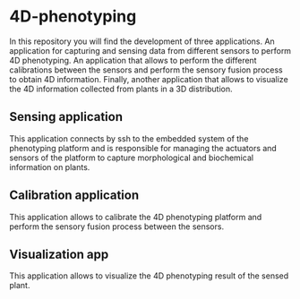 # 4D-phenotyping

In this repository you will find the development of three applications. An application for capturing and sensing data from different sensors to perform 4D phenotyping. An application that allows to perform the different calibrations between the sensors and perform the sensory fusion process to obtain 4D information. Finally, another application that allows to visualize the 4D information collected from plants in a 3D distribution.

## Sensing application

This application connects by ssh to the embedded system of the phenotyping platform and is responsible for managing the actuators and sensors of the platform to capture morphological and biochemical information on plants.

## Calibration application

This application allows to calibrate the 4D phenotyping platform and perform the sensory fusion process between the sensors.

## Visualization app

This application allows to visualize the 4D phenotyping result of the sensed plant.